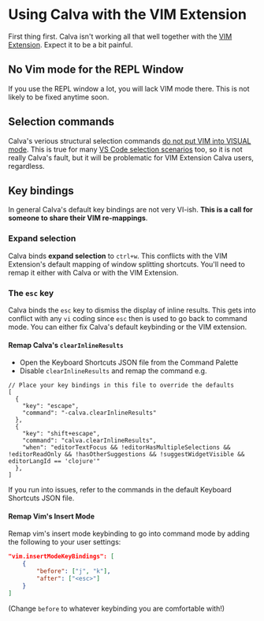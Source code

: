 # Using Calva with the VIM Extension

First thing first. Calva isn't working all that well together with the [VIM Extension](https://github.com/VSCodeVim/Vim). Expect it to be a bit painful.

## No Vim mode for the REPL Window

If you use the REPL window a lot, you will lack VIM mode there. This is not likely to be fixed anytime soon.

## Selection commands

Calva's verious structural selection commands [do not put VIM into VISUAL mode](https://github.com/BetterThanTomorrow/calva/issues/297). This is true for many [VS Code selection scenarios](https://github.com/VSCodeVim/Vim/issues/2224) too, so it is not really Calva's fault, but it will be problematic for VIM Extension Calva users, regardless.

## Key bindings

In general Calva's default key bindings are not very VI-ish. **This is a call for someone to share their VIM re-mappings**.

### Expand selection

Calva binds **expand selection** to `ctrl+w`. This conflicts with the VIM Extension's default mapping of window splitting shortcuts. You'll need to remap it either with Calva or with the VIM Extension.

### The `esc` key

Calva binds the `esc` key to dismiss the display of inline results. This gets into conflict with any `vi` coding since `esc` then is used to go back to command mode. You can either fix Calva's default keybinding or the VIM extension. 

#### Remap Calva's `clearInlineResults`

- Open the Keyboard Shortcuts JSON file from the Command Palette
- Disable `clearInlineResults` and remap the command e.g.

```
// Place your key bindings in this file to override the defaults
[
  {
    "key": "escape",
    "command": "-calva.clearInlineResults"
  },
  {
    "key": "shift+escape",
    "command": "calva.clearInlineResults",
    "when": "editorTextFocus && !editorHasMultipleSelections && !editorReadOnly && !hasOtherSuggestions && !suggestWidgetVisible && editorLangId == 'clojure'"
  },
]
``` 

If you run into issues, refer to the commands in the default Keyboard Shortcuts JSON file.

#### Remap Vim's Insert Mode

Remap vim's insert mode keybinding to go into command mode by adding the following to your user settings:

```json
"vim.insertModeKeyBindings": [
    {
        "before": ["j", "k"],
        "after": ["<esc>"]
    }
]
```

(Change `before` to whatever keybinding you are comfortable with!)